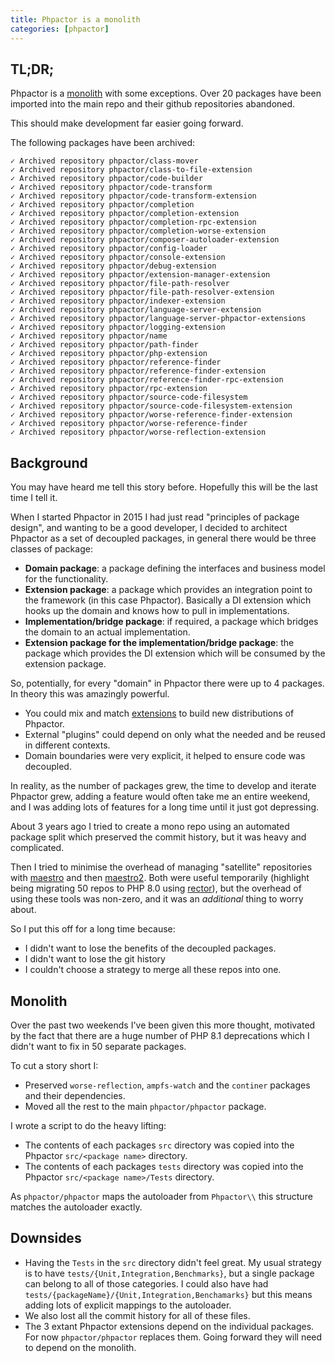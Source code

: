 ```yaml
--- 
title: Phpactor is a monolith
categories: [phpactor]
---
```


TL;DR;
------

Phpactor is a [monolith](https://github.com/phpactor/phpactor/pull/1349) with
some exceptions. Over 20 packages have been imported into the main repo and
their github repositories abandoned.

This should make development far easier going forward.

The following packages have been archived:

```
✓ Archived repository phpactor/class-mover
✓ Archived repository phpactor/class-to-file-extension
✓ Archived repository phpactor/code-builder
✓ Archived repository phpactor/code-transform
✓ Archived repository phpactor/code-transform-extension
✓ Archived repository phpactor/completion
✓ Archived repository phpactor/completion-extension
✓ Archived repository phpactor/completion-rpc-extension
✓ Archived repository phpactor/completion-worse-extension
✓ Archived repository phpactor/composer-autoloader-extension
✓ Archived repository phpactor/config-loader
✓ Archived repository phpactor/console-extension
✓ Archived repository phpactor/debug-extension
✓ Archived repository phpactor/extension-manager-extension
✓ Archived repository phpactor/file-path-resolver
✓ Archived repository phpactor/file-path-resolver-extension
✓ Archived repository phpactor/indexer-extension
✓ Archived repository phpactor/language-server-extension
✓ Archived repository phpactor/language-server-phpactor-extensions
✓ Archived repository phpactor/logging-extension
✓ Archived repository phpactor/name
✓ Archived repository phpactor/path-finder
✓ Archived repository phpactor/php-extension
✓ Archived repository phpactor/reference-finder
✓ Archived repository phpactor/reference-finder-extension
✓ Archived repository phpactor/reference-finder-rpc-extension
✓ Archived repository phpactor/rpc-extension
✓ Archived repository phpactor/source-code-filesystem
✓ Archived repository phpactor/source-code-filesystem-extension
✓ Archived repository phpactor/worse-reference-finder-extension
✓ Archived repository phpactor/worse-reference-finder
✓ Archived repository phpactor/worse-reflection-extension
```

Background
----------

You may have heard me tell this story before. Hopefully this will be the last
time I tell it.

When I started Phpactor in 2015 I had just read "principles of package
design", and wanting to be a good developer, I decided to architect Phpactor
as a set of decoupled packages, in general there would be three classes of
package:

- **Domain package**: a package defining the interfaces and business model for
  the functionality.
- **Extension package**: a package which provides an integration point to the
    framework (in this case Phpactor). Basically a DI extension which hooks up
    the domain and knows how to pull in implementations.
- **Implementation/bridge package**: if required, a package which bridges the domain
  to an actual implementation.
- **Extension package for the implementation/bridge package**: the package
    which provides the DI extension which will be consumed by the extension
    package.

So, potentially, for every "domain" in Phpactor there were up to 4 packages.
In theory this was amazingly powerful. 

- You could mix and match [extensions](https://www.dantleech.com/blog/2018/11/25/extensions/)
  to build new distributions of Phpactor. 
- External "plugins" could depend on only what the needed and be reused in different contexts. 
- Domain boundaries were very explicit, it helped to ensure code was
  decoupled.

In reality, as the number of packages grew, the time to develop and iterate
Phpactor grew, adding a feature would often take me an entire weekend, and I
was adding lots of features for a long time until it just got depressing.

About 3 years ago I tried to create a mono repo using an automated package
split which preserved the commit history, but it was heavy and complicated.

Then I tried to minimise the overhead of managing "satellite" repositories with
[maestro](https://github.com/dantleech/maestro) and then
[maestro2](https://github.com/dantleech/maestro2). Both were useful
temporarily (highlight being migrating 50 repos to PHP 8.0 using
[rector](https://www.dantleech.com/blog/2020/12/24/maestro-two/)), but the
overhead of using these tools was non-zero, and it was an _additional_ thing
to worry about.

So I put this off for a long time because:

- I didn't want to lose the benefits of the decoupled packages.
- I didn't want to lose the git history
- I couldn't choose a strategy to merge all these repos into one.

Monolith
--------

Over the past two weekends I've been given this more thought, motivated by the
fact that there are a huge number of PHP 8.1 deprecations which I didn't want
to fix in 50 separate packages.

To cut a story short I:

- Preserved `worse-reflection`, `ampfs-watch` and the `continer` packages and
  their dependencies.
- Moved all the rest to the main `phpactor/phpactor` package.

I wrote a script to do the heavy lifting:

- The contents of each packages `src` directory was copied into the Phpactor
  `src/<package name>` directory.
- The contents of each packages `tests` directory was copied into the Phpactor
  `src/<package name>/Tests` directory.

As `phpactor/phpactor` maps the autoloader from `Phpactor\\` this structure
matches the autoloader exactly.

Downsides
---------

- Having the `Tests` in the `src` directory didn't feel great. My usual strategy
  is to have `tests/{Unit,Integration,Benchmarks}`, but a single package can
  belong to all of those categories. I could also have had
  `tests/{packageName}/{Unit,Integration,Benchamarks}` but this means adding
  lots of explicit mappings to the autoloader.
- We also lost all the commit history for all of these files.
- The 3 extant Phpactor extensions depend on the individual packages. For now
  `phpactor/phpactor` replaces them. Going forward they will need to depend on
  the monolith.
